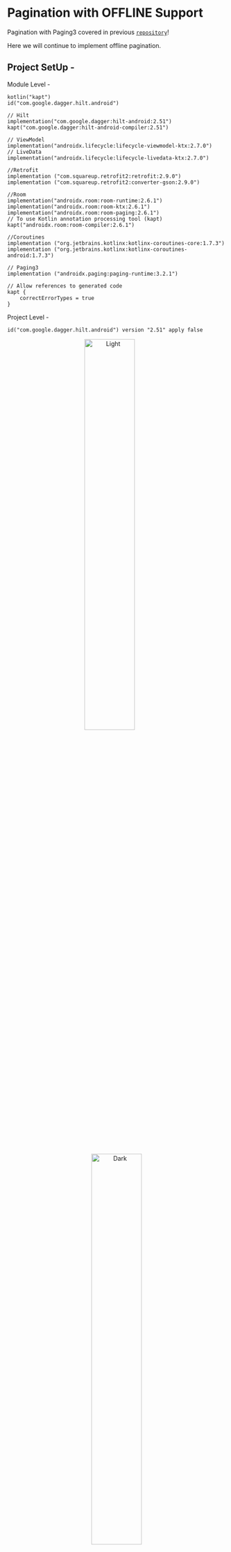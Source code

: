 # Pagination with OFFLINE Support

Pagination with Paging3 covered in previous  [` repository `](https://github.com/ArjunGupta08/Paging3-with-MVVM)!

Here we will continue to implement offline pagination.

## Project SetUp -
Module Level -

    kotlin("kapt")
    id("com.google.dagger.hilt.android")

    // Hilt
    implementation("com.google.dagger:hilt-android:2.51")
    kapt("com.google.dagger:hilt-android-compiler:2.51")

    // ViewModel
    implementation("androidx.lifecycle:lifecycle-viewmodel-ktx:2.7.0")
    // LiveData
    implementation("androidx.lifecycle:lifecycle-livedata-ktx:2.7.0")

    //Retrofit
    implementation ("com.squareup.retrofit2:retrofit:2.9.0")
    implementation ("com.squareup.retrofit2:converter-gson:2.9.0")

    //Room
    implementation("androidx.room:room-runtime:2.6.1")
    implementation("androidx.room:room-ktx:2.6.1")
    implementation("androidx.room:room-paging:2.6.1")
    // To use Kotlin annotation processing tool (kapt)
    kapt("androidx.room:room-compiler:2.6.1")

    //Coroutines
    implementation ("org.jetbrains.kotlinx:kotlinx-coroutines-core:1.7.3")
    implementation ("org.jetbrains.kotlinx:kotlinx-coroutines-android:1.7.3")

    // Paging3
    implementation ("androidx.paging:paging-runtime:3.2.1")
    
    // Allow references to generated code
    kapt {
        correctErrorTypes = true
    }
Project Level -

    id("com.google.dagger.hilt.android") version "2.51" apply false

<p align="center">
  <img alt="Light" src="https://github.com/ArjunGupta08/Paging3-with-offline-support-using-remote-mediator/assets/85922120/62a44738-a50f-4ed6-97bf-ae3dfc62feb0" width="48%">
&nbsp; &nbsp; &nbsp; &nbsp;
  <img alt="Dark" src="https://github.com/ArjunGupta08/Paging3-with-offline-support-using-remote-mediator/assets/85922120/2e48feaf-ee2b-4029-a9f7-e60999cbf644" width="48%">
</p>

## Room DB SetUp
  - Write Logic to fetch the page.
  - Create the Room DB Module inside di package.
  - Save the quotes in DB.
    - Define quotes table to manage quotes inside room databse. 
  - Another table is needed to maintain the ` Previous Keys ` and ` Next Keys `. (With quote id)
    - Define remote keys table to manage keys inside room database.
    - This table is used to calculate the ` Previous Keys ` and ` Next Keys `.
  - We will use this remote keys table to fetch the data from quote table in pages. 
![Screenshot 2024-04-01 125141](https://github.com/ArjunGupta08/Paging3-with-offline-support-using-remote-mediator/assets/85922120/99b2d220-d183-460e-a0bf-ce8ec89ad11a)

Now We have implemented required setup of Room Database for Paging. 

## Remote Mediator 
Now create the Remote Mediator class to handle different states - 
 - PREPEND,
 - APPEND,
 - REFRESH.

Calculate the current page based on the loadType.
 - Using paging state you can calculate the page number.
 - For append, you can get the last page's last record to get the next key.
 - For prepend, you can use first page in paging state for previous key.
 - Refresh and First Time Load is similar - it uses Anchor Position to evaluate the current page number.

## [` RESOURCE `](https://youtu.be/9YhaPvAnBb8?si=tQewxr9nEMsW-ngE)
 
